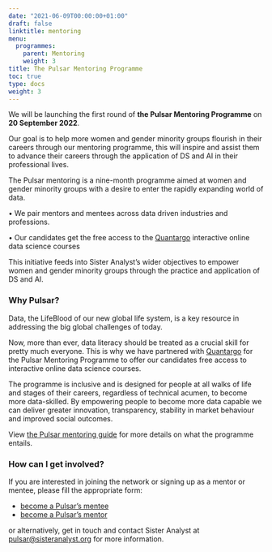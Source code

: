 ```yaml
---
date: "2021-06-09T00:00:00+01:00"
draft: false
linktitle: mentoring
menu:
  programmes:
    parent: Mentoring
    weight: 3
title: The Pulsar Mentoring Programme
toc: true
type: docs
weight: 3
---
```


We will be launching the first round of **the Pulsar Mentoring Programme** on **20 September 2022**.

Our goal is to help more women and gender minority groups flourish in their careers through our mentoring programme, this will inspire and assist them to advance their careers through the application of DS and AI in their professional lives.

The Pulsar mentoring is a nine-month programme aimed at women and gender minority groups with a desire to enter the rapidly expanding world of data.

• We pair mentors and mentees across data driven industries and professions.
 
• Our candidates get the free access to the [Quantargo](https://www.quantargo.com/) interactive online data science courses

This initiative feeds into Sister Analyst’s wider objectives to empower women and gender minority groups through the practice and application of DS and AI.

### Why Pulsar?

Data, the LifeBlood of our new global life system, is a key resource in addressing the big global challenges of today.

Now, more than ever, data literacy should be treated as a crucial skill for pretty much everyone. This is why we have partnered with [Quantargo](https://www.quantargo.com/) for the Pulsar Mentoring Programme to offer our candidates free access to interactive online data science courses.

The programme is inclusive and is designed for people at all walks of life and stages of their careers, regardless of technical acumen, to become more data-skilled. By empowering people to become more data capable we can deliver greater innovation, transparency, stability in market behaviour and improved social outcomes.

View [the Pulsar mentoring guide](https://bit.ly/sapulsar) for more details on what the programme entails.

### How can I get involved?

If you are interested in joining the network or signing up as a mentor or mentee, please fill the appropriate form:

- [become a Pulsar’s mentee](https://forms.gle/8MPW8Qq6mjoyw3C7A)
- [become a Pulsar’s mentor](https://forms.gle/LiaQ8KzAV8jwjmVG6)

or alternatively, get in touch and contact Sister Analyst at pulsar@sisteranalyst.org for more information.

